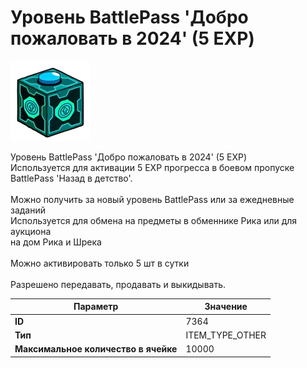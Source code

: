 # Уровень BattlePass 'Добро пожаловать в 2024' (5 EXP)

![Item Image](../img/7364.webp?raw=true)

Уровень BattlePass 'Добро пожаловать в 2024' (5 EXP)<br>Используется для активации 5 EXP прогресса в боевом пропуске BattlePass 'Назад в детство'.<br><br>Можно получить за новый уровень BattlePass или за ежедневные заданий<br>Используется для обмена на предметы в обменнике Рика или для аукциона<br>на дом Рика и Шрека<br><br>Можно активировать только 5 шт в сутки<br><br>Разрешено передавать, продавать и выкидывать.


| Параметр | Значение |
|----------|----------|
| **ID** | 7364 |
| **Тип** | ITEM_TYPE_OTHER |
| **Максимальное количество в ячейке** | 10000 |

